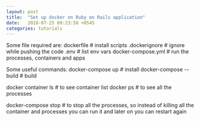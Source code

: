 ```yaml
---
layout: post
title:  "Set up docker on Ruby on Rails application"
date:   2018-07-25 09:23:58 +0545
categories: tutorials
---
```


Some file required are:
dockerfile # install scripts
.dockerignore # ignore while pushing the code
.env # list env vars
docker-compose.yml # run the processes, containers and apps

Some useful commands:
docker-compose up # install 
docker-compose --build # build 

docker container ls # to see container list
docker ps # to see all the processes

docker-compose stop # to stop all the processes, so instead of killing all the container and processes you can run it and later on you can restart again
